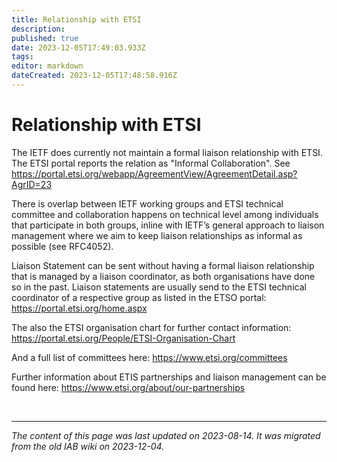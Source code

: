 ```yaml
---
title: Relationship with ETSI
description: 
published: true
date: 2023-12-05T17:49:03.933Z
tags: 
editor: markdown
dateCreated: 2023-12-05T17:48:58.916Z
---
```


# Relationship with ETSI
The IETF does currently not maintain a formal liaison relationship with ETSI. The ETSI portal reports the relation as "Informal Collaboration". See https://portal.etsi.org/webapp/AgreementView/AgreementDetail.asp?AgrID=23

There is overlap between IETF working groups and ETSI technical committee and collaboration happens on technical level among individuals that participate in both groups, inline with IETF’s general approach to liaison management where we aim to keep liaison relationships as informal as possible (see RFC4052).

Liaison Statement can be sent without having a formal liaison relationship that is managed by a liaison coordinator, as both organisations have done so in the past. Liaison statements are usually send to the ETSI technical coordinator of a respective group as listed in the ETSO portal: https://portal.etsi.org/home.aspx

The also the ETSI organisation chart for further contact information: https://portal.etsi.org/People/ETSI-Organisation-Chart

And a full list of committees here: https://www.etsi.org/committees

Further information about ETIS partnerships and liaison management can be found here: https://www.etsi.org/about/our-partnerships

&nbsp;
&nbsp;
&nbsp;

---

*The content of this page was last updated on 2023-08-14. It was migrated from the old IAB wiki on 2023-12-04.*
